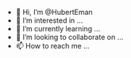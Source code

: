 - 👋 Hi, I’m @HubertEman
- 👀 I’m interested in ...
- 🌱 I’m currently learning ...
- 💞️ I’m looking to collaborate on ...
- 📫 How to reach me ...

<!---
HubertEman/HubertEman is a ✨ special ✨ repository because its `README.md` (this file) appears on your GitHub profile.
You can click the Preview link to take a look at your changes.
--->
